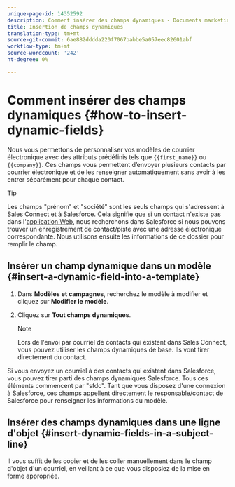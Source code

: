```yaml
---
unique-page-id: 14352592
description: Comment insérer des champs dynamiques - Documents marketing - Documentation du produit
title: Insertion de champs dynamiques
translation-type: tm+mt
source-git-commit: 6ae882dddda220f7067babbe5a057eec82601abf
workflow-type: tm+mt
source-wordcount: '242'
ht-degree: 0%

---
```



# Comment insérer des champs dynamiques {#how-to-insert-dynamic-fields}

Nous vous permettons de personnaliser vos modèles de courrier électronique avec des attributs prédéfinis tels que `{{first_name}}` ou `{{company}}`. Ces champs vous permettent d’envoyer plusieurs contacts par courrier électronique et de les renseigner automatiquement sans avoir à les entrer séparément pour chaque contact.

>[!TIP]
>
>Les champs &quot;prénom&quot; et &quot;société&quot; sont les seuls champs qui s&#39;adressent à Sales Connect et à Salesforce. Cela signifie que si un contact n&#39;existe pas dans l&#39;[application Web](https://toutapp.com/login), nous recherchons dans Salesforce si nous pouvons trouver un enregistrement de contact/piste avec une adresse électronique correspondante. Nous utilisons ensuite les informations de ce dossier pour remplir le champ.

## Insérer un champ dynamique dans un modèle {#insert-a-dynamic-field-into-a-template}

1. Dans **Modèles et campagnes**, recherchez le modèle à modifier et cliquez sur **Modifier le modèle**.

1. Cliquez sur **Tout champs dynamiques**.

   >[!NOTE]
   >
   >Lors de l&#39;envoi par courriel de contacts qui existent dans Sales Connect, vous pouvez utiliser les champs dynamiques de base. Ils vont tirer directement du contact.

Si vous envoyez un courriel à des contacts qui existent dans Salesforce, vous pouvez tirer parti des champs dynamiques Salesforce. Tous ces éléments commencent par &quot;sfdc&quot;. Tant que vous disposez d&#39;une connexion à Salesforce, ces champs appellent directement le responsable/contact de Salesforce pour renseigner les informations du modèle.

## Insérer des champs dynamiques dans une ligne d&#39;objet {#insert-dynamic-fields-in-a-subject-line}

Il vous suffit de les copier et de les coller manuellement dans le champ d&#39;objet d&#39;un courriel, en veillant à ce que vous disposiez de la mise en forme appropriée.
